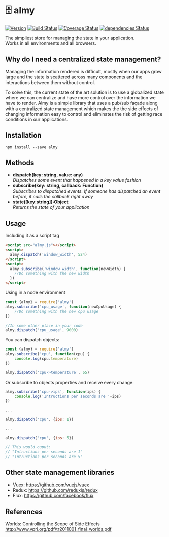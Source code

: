# 🗄️ almy
[![Version](https://badgen.net/npm/v/almy)](https://www.npmjs.com/package/almy) 
[![Build Status](https://travis-ci.org/tomas2387/almy.svg?branch=master)](https://travis-ci.org/tomas2387/almy) 
[![Coverage Status](https://coveralls.io/repos/github/tomas2387/almy/badge.svg?branch=master)](https://coveralls.io/github/tomas2387/almy?branch=master)
[![dependencies Status](https://david-dm.org/tomas2387/almy/status.svg)](https://david-dm.org/tomas2387/almy)

The simpliest store for managing the state in your application.    
Works in all environments and all browsers.

## Why do I need a centralized state management?

Managing the information rendered is difficult, mostly when our apps grow large and the state is scattered across many components and the interactions between them without control. 

To solve this, the current state of the art solution is to use a globalized state where we can centralize and have more control over the information we have to render. Almy is a simple library that uses a pub/sub façade along with a centralized state management which makes the the side effects of changing information easy to control and eliminates the risk of getting race conditions in our applications.


## Installation
```
npm install --save almy
```


## Methods
- **dispatch(key: string, value: any)**    
_Dispatches some event that happened in a key value fashion_
- **subscribe(key: string, callback: Function)**   
_Subscribes to dispatched events. If someone has dispatched an event before, it calls the callback right away_
- **state([key:string]):Object**    
_Returns the state of your application_

## Usage

Including it as a script tag    
```html
<script src="almy.js"></script>
<script>
  almy.dispatch('window_width', 524)
</script>
<script>
  almy.subscribe('window_width', function(newWidth) {
    //Do something with the new width
  })
</script>
```

Using in a node environment
```javascript
const {almy} = require('almy')
almy.subscribe('cpu_usage', function(newCpuUsage) {
    //Do something with the new cpu usage
})

//In some other place in your code
almy.dispatch('cpu_usage', 9000)
```

You can dispatch objects:
```javascript
const {almy} = require('almy')
almy.subscribe('cpu', function(cpu) {
    console.log(cpu.temperature)
})

almy.dispatch('cpu->temperature', 65)
```
Or subscribe to objects properties and receive every change:
```javascript
almy.subscribe('cpu->ips', function(ips) {
    console.log('Intructions per seconds are '+ips)
})

...

almy.dispatch('cpu', {ips: 1})

...

almy.dispatch('cpu', {ips: 5})

// This would ouput:
// "Intructions per seconds are 1"
// "Intructions per seconds are 5"
```

## Other state management libraries

  - Vuex: https://github.com/vuejs/vuex
  - Redux: https://github.com/reduxjs/redux
  - Flux: https://github.com/facebook/flux

## References

Worlds: Controlling the Scope of Side Effects
http://www.vpri.org/pdf/tr2011001_final_worlds.pdf
